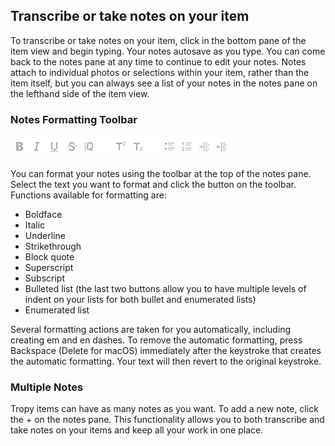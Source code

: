 ## Transcribe or take notes on your item

To transcribe or take notes on your item, click in the bottom pane of the item view and begin typing. Your notes autosave as you type. You can come back to the notes pane at any time to continue to edit your notes. Notes attach to individual photos or selections within your item, rather than the item itself, but you can always see a list of your notes in the notes pane on the lefthand side of the item view.

### Notes Formatting Toolbar

![](/assets/notes-toolbar.png)

You can format your notes using the toolbar at the top of the notes pane. Select the text you want to format and click the button on the toolbar. Functions available for formatting are:

* Boldface
* Italic
* Underline
* Strikethrough
* Block quote
* Superscript
* Subscript
* Bulleted list \(the last two buttons allow you to have multiple levels of indent on your lists for both bullet and enumerated lists\)
* Enumerated list

Several formatting actions are taken for you automatically, including creating em and en dashes. To remove the automatic formatting, press Backspace \(Delete for macOS\) immediately after the keystroke that creates the automatic formatting. Your text will then revert to the original keystroke.

### Multiple Notes

Tropy items can have as many notes as you want. To add a new note, click the + on the notes pane. This functionality allows you to both transcribe and take notes on your items and keep all your work in one place.

